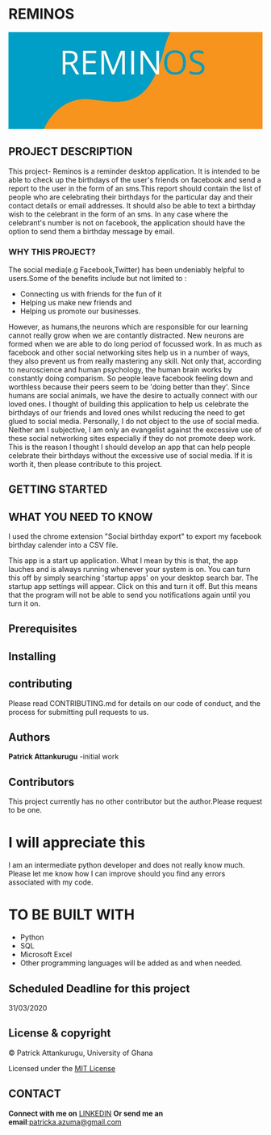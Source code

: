 # REMINOS


![alt text](REMINOS.jpg)

## PROJECT DESCRIPTION

This project- Reminos is a reminder desktop application. It is intended to be able to check up the birthdays of the user's friends  on facebook and send a report to the user in the form of an sms.This report should contain the list of people who are celebrating their birthdays for the particular day and their contact details or email addresses. It should also be able to text a birthday wish to the celebrant in the form of an sms. In any case where the celebrant's number is not on facebook, the application should have the option to send them a birthday message by email.
### WHY THIS PROJECT?
The social media(e.g Facebook,Twitter) has been undeniably helpful to users.Some of the benefits include but not limited to :
* Connecting us with friends for the fun of it
* Helping us make new friends and 
* Helping us promote our businesses.

However, as humans,the neurons which are responsible for our learning cannot really grow when we are contantly distracted. New neurons are formed when we are able to do long period of focussed work. In as much as facebook and other social networking sites help us in a number of ways, they also prevent us from really mastering any skill. Not only that, according to neuroscience and human psychology, the human brain works by constantly doing comparism. So people leave facebook feeling down and worthless because their peers seem to be 'doing better than they'. Since humans are social animals, we have the desire to actually connect with our loved ones. I thought of building this application to help us celebrate the birthdays of our friends and loved ones whilst reducing the need to get glued to social media. Personally, I do not object to the use of social media. Neither am I subjective, I am only an evangelist against the excessive use of these social networking sites especially if they do not promote deep work. This is the reason I thought I should develop an app that can help people celebrate their birthdays without the excessive use of social media. If it is worth it, then please contribute to this project.

## GETTING STARTED

## WHAT YOU NEED TO KNOW
I used the chrome extension "Social birthday export" to export my facebook birthday calender into a CSV file.

This app is a start up application. What I mean by this is that, the app lauches and is always running whenever your system is on. You can turn this off by simply searching 'startup apps' on your desktop search bar. The startup app settings will appear. Click on this and turn it off. But this means that the program will not be able to send you notifications again until you turn it on.


## Prerequisites





## Installing

## contributing
Please read CONTRIBUTING.md for details on our code of conduct, and the process for submitting pull requests to us.

## Authors
 **Patrick Attankurugu** -initial work

## Contributors
This project currently has no other
 contributor but the author.Please request to be one.

# I will appreciate this

I am an intermediate python developer and does not really know much. Please let me know how I can improve should you find any errors associated with my code. 

 
# TO BE BUILT WITH
* Python
* SQL
* Microsoft Excel
* Other programming languages will be added as and when needed.

## Scheduled Deadline for this project
31/03/2020




## License & copyright
 © Patrick Attankurugu, University of Ghana

Licensed under the [MIT License](LICENSE)

## CONTACT 

**Connect with me on**
[LINKEDIN](https://www.linkedin.com/in/patrick-attankurugu-b17a60151/)
**Or send me an email**:patricka.azuma@gmail.com











